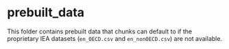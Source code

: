 # prebuilt_data

This folder contains prebuilt data that chunks can default to if the proprietary
IEA datasets (`en_OECD.csv` and `en_nonOECD.csv`) are not available.
